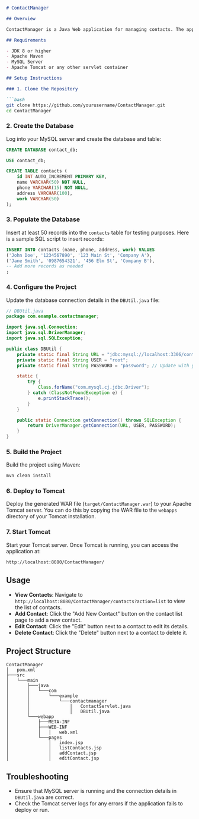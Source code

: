 

```markdown
# ContactManager

## Overview

ContactManager is a Java Web application for managing contacts. The application allows users to add, delete, modify, and browse contacts. The front-end is built using Bootstrap, and the back-end uses Servlet, JSP, and MySQL.

## Requirements

- JDK 8 or higher
- Apache Maven
- MySQL Server
- Apache Tomcat or any other servlet container

## Setup Instructions

### 1. Clone the Repository

```bash
git clone https://github.com/yourusername/ContactManager.git
cd ContactManager
```

### 2. Create the Database

Log into your MySQL server and create the database and table:

```sql
CREATE DATABASE contact_db;

USE contact_db;

CREATE TABLE contacts (
    id INT AUTO_INCREMENT PRIMARY KEY,
    name VARCHAR(50) NOT NULL,
    phone VARCHAR(15) NOT NULL,
    address VARCHAR(100),
    work VARCHAR(50)
);
```

### 3. Populate the Database

Insert at least 50 records into the `contacts` table for testing purposes. Here is a sample SQL script to insert records:

```sql
INSERT INTO contacts (name, phone, address, work) VALUES 
('John Doe', '1234567890', '123 Main St', 'Company A'),
('Jane Smith', '0987654321', '456 Elm St', 'Company B'),
-- Add more records as needed
;
```

### 4. Configure the Project

Update the database connection details in the `DBUtil.java` file:

```java
// DBUtil.java
package com.example.contactmanager;

import java.sql.Connection;
import java.sql.DriverManager;
import java.sql.SQLException;

public class DBUtil {
    private static final String URL = "jdbc:mysql://localhost:3306/contact_db";
    private static final String USER = "root";
    private static final String PASSWORD = "password"; // Update with your MySQL password

    static {
        try {
            Class.forName("com.mysql.cj.jdbc.Driver");
        } catch (ClassNotFoundException e) {
            e.printStackTrace();
        }
    }

    public static Connection getConnection() throws SQLException {
        return DriverManager.getConnection(URL, USER, PASSWORD);
    }
}
```

### 5. Build the Project

Build the project using Maven:

```bash
mvn clean install
```

### 6. Deploy to Tomcat

Deploy the generated WAR file (`target/ContactManager.war`) to your Apache Tomcat server. You can do this by copying the WAR file to the `webapps` directory of your Tomcat installation.

### 7. Start Tomcat

Start your Tomcat server. Once Tomcat is running, you can access the application at:

```
http://localhost:8080/ContactManager/
```

## Usage

- **View Contacts**: Navigate to `http://localhost:8080/ContactManager/contacts?action=list` to view the list of contacts.
- **Add Contact**: Click the "Add New Contact" button on the contact list page to add a new contact.
- **Edit Contact**: Click the "Edit" button next to a contact to edit its details.
- **Delete Contact**: Click the "Delete" button next to a contact to delete it.

## Project Structure

```
ContactManager
│   pom.xml
├───src
│   └───main
│       ├───java
│       │   └───com
│       │       └───example
│       │           └───contactmanager
│       │               │   ContactServlet.java
│       │               │   DBUtil.java
│       └───webapp
│           ├───META-INF
│           ├───WEB-INF
│           │   │   web.xml
│           └───pages
│               │   index.jsp
│               │   listContacts.jsp
│               │   addContact.jsp
│               │   editContact.jsp
```

## Troubleshooting

- Ensure that MySQL server is running and the connection details in `DBUtil.java` are correct.
- Check the Tomcat server logs for any errors if the application fails to deploy or run.
